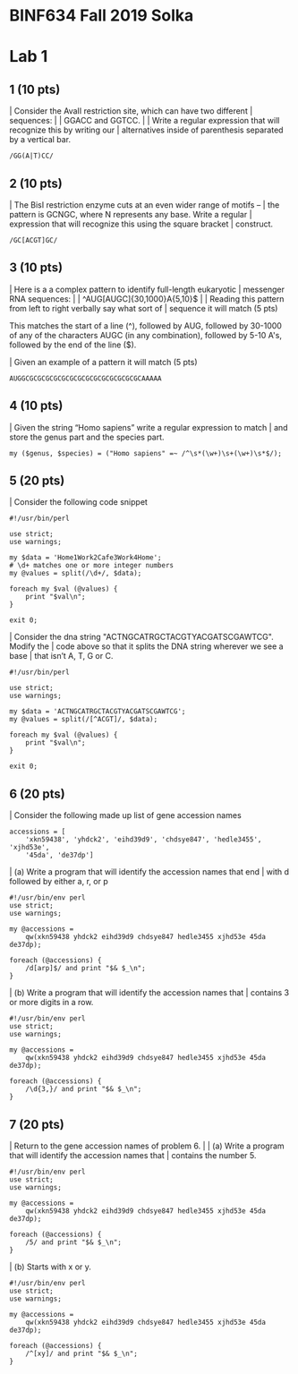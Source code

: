 # BINF634 Fall 2019 Solka

# Lab 1

## 1 (10 pts)

| Consider the AvaII restriction site, which can have two different
| sequences:
|
|     GGACC and GGTCC.
|
| Write a regular expression that will recognize this by writing our
| alternatives inside of parenthesis separated by a vertical bar.


```
/GG(A|T)CC/
```


## 2 (10 pts)

| The BisI restriction enzyme cuts at an even wider range of motifs –
| the pattern is GCNGC, where N represents any base. Write a regular
| expression that will recognize this using the square bracket
| construct.


```
/GC[ACGT]GC/
```


## 3 (10 pts)

| Here is a a complex pattern to identify full-length eukaryotic
| messenger RNA sequences:
|
|     ^AUG[AUGC]{30,1000}A{5,10}$
|
| Reading this pattern from left to right verbally say what sort of
| sequence it will match (5 pts)

This matches the start of a line (^), followed by AUG, followed by
30-1000 of any of the characters AUGC (in any combination), followed
by 5-10 A's, followed by the end of the line ($).

| Given an example of a pattern it will match (5 pts)

```
AUGGCGCGCGCGCGCGCGCGCGCGCGCGCGCGCAAAAA
```


## 4 (10 pts)

| Given the string “Homo sapiens” write a regular expression to match
| and store the genus part and the species part.

```{perl}
my ($genus, $species) = ("Homo sapiens" =~ /^\s*(\w+)\s+(\w+)\s*$/);
```


## 5 (20 pts)

| Consider the following code snippet

```{perl}
#!/usr/bin/perl

use strict;
use warnings;

my $data = 'Home1Work2Cafe3Work4Home';
# \d+ matches one or more integer numbers
my @values = split(/\d+/, $data);

foreach my $val (@values) {
    print "$val\n";
}

exit 0;
```

| Consider the dna string "ACTNGCATRGCTACGTYACGATSCGAWTCG". Modify the
| code above so that it splits the DNA string wherever we see a base
| that isn’t A, T, G or C.

```{perl}
#!/usr/bin/perl

use strict;
use warnings;

my $data = 'ACTNGCATRGCTACGTYACGATSCGAWTCG';
my @values = split(/[^ACGT]/, $data);

foreach my $val (@values) {
    print "$val\n";
}

exit 0;
```

## 6 (20 pts)

| Consider the following made up list of gene accession names

```{python}
accessions = [
    'xkn59438', 'yhdck2', 'eihd39d9', 'chdsye847', 'hedle3455', 'xjhd53e',
    '45da', 'de37dp']
```

| (a) Write a program that will identify the accession names that end
| with d followed by either a, r, or p

```{perl}
#!/usr/bin/env perl
use strict;
use warnings;

my @accessions =
    qw(xkn59438 yhdck2 eihd39d9 chdsye847 hedle3455 xjhd53e 45da de37dp);

foreach (@accessions) {
    /d[arp]$/ and print "$& $_\n";
}
```

| (b) Write a program that will identify the accession names that
| contains 3 or more digits in a row.

```{perl}
#!/usr/bin/env perl
use strict;
use warnings;

my @accessions =
    qw(xkn59438 yhdck2 eihd39d9 chdsye847 hedle3455 xjhd53e 45da de37dp);

foreach (@accessions) {
    /\d{3,}/ and print "$& $_\n";
}
```


## 7 (20 pts)

| Return to the gene accession names of problem 6.
|
| (a) Write a program that will identify the accession names that
| contains the number 5.

```{perl}
#!/usr/bin/env perl
use strict;
use warnings;

my @accessions =
    qw(xkn59438 yhdck2 eihd39d9 chdsye847 hedle3455 xjhd53e 45da de37dp);

foreach (@accessions) {
    /5/ and print "$& $_\n";
}
```

| (b) Starts with x or y.

```{perl}
#!/usr/bin/env perl
use strict;
use warnings;

my @accessions =
    qw(xkn59438 yhdck2 eihd39d9 chdsye847 hedle3455 xjhd53e 45da de37dp);

foreach (@accessions) {
    /^[xy]/ and print "$& $_\n";
}
```
